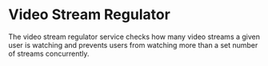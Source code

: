 # Video Stream Regulator

The video stream regulator service checks how many video streams a given user is watching and prevents users from watching more than a set number of streams concurrently.

